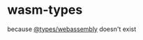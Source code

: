 # wasm-types

because [@types/webassembly](https://npmjs.org/package/@types/webassembly) doesn't exist
